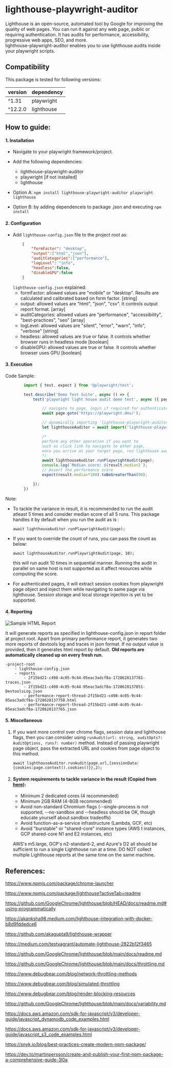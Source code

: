 # lighthouse-playwright-auditor

Lighthouse is an open-source, automated tool by Google for improving the quality of web pages. You can run it against any web page, public or requiring authentication. It has audits for performance, accessibility, progressive web apps, SEO, and more.\
lighthouse-playwright-auditor enables you to use lighthouse audits inside your playwright scripts.

## Compatibility

This package is tested for following versions:

| version       | dependency    | 
| -----------   | -----------   |
|^1.31          |playwright     |
|^12.2.0        |lighthouse     |

## How to guide:

#### 1. Installation
- Navigate to your playwright framework/project.
- Add the following dependencies:
    - lighthouse-playwright-auditor
    - playwright [if not installed]
    - lighthouse

- Option A: `npm install lighthouse-playwright-auditor playwright lighthouse`

- Option B: by adding dependenceis to package .json and executing `npm install`

#### 2. Configuration
- Add `lighthouse-config.json` file to the project root as:
    ```json
        {
            "formFactor": "desktop",
            "output":["html","json"],
            "auditCategories":["performance"],
            "logLevel": "info",
            "headless":false,
            "disableGPU":false
        }
    ```
    `lighthouse-config.json` explained:
    - formFactor: allowed values are "mobile" or "desktop". Results are calculated and calibrated based on form factor. [string]
    - output: allowed values are "html", "json", "csv". It controls output report format. [array]
    - auditCategories: allowed values are "performance", "accessibility", "best-practices", "seo" [array]
    - logLevel: allowed values are "silent", "error", "warn", "info", "verbose" [string]
    - headless: allowed values are true or false. It controls whether browser runs in headless mode [boolean]
    - disableGPU: allowed values are true or false. It controls whether browser uses GPU [boolean]

#### 3. Execution
Code Sample:

```typescript
        import { test, expect } from '@playwright/test';

        test.describe('Demo Test Suite', async () => {
            test('playwright light house audit demo test', async ({ page }) => {

                // navigate to page, login if required for authenticated page
                await page.goto('https://playwright.dev/');

                // dynamically importing 'lighthouse-playwright-auditor'
                let lighthouseAuditor = await import('lighthouse-playwright-auditor');

                /* 
                perform any other operation if you want to 
                such as click link to navigate to other page, 
                once you arrive at your target page, run lighthouse audit
                */
                await lighthouseAuditor.runPlaywrightAudit(page);
                console.log(`Median score: ${result.median}`);
                // Assert the performance score
                expect(result.median*100).toBeGreaterThan(90);

            });
        }) 
```

Note:
- To tackle the variance in result, it is recommended to run the audit atleast 5 times and consider median score of all 5 runs. This package handles it by default when you run the audit as is : 

    `await lighthouseAuditor.runPlaywrightAudit(page);`

- If you want to override the count of runs, you can pass the count as below:
    
    `await lighthouseAuditor.runPlaywrightAudit(page, 10);`
    
    this will run audit 10 times in sequential manner. Running the audit in parallel on same host is not supported as it affect resources while computing the score.

- For authenticated pages, it will extract session cookies from playwright page object and inject them while navigating to same page via lighthouse. Session storage and local storage injection is yet to be supported. 

#### 4. Reporting 
![Sample HTML Report](/reports/samplereport.png)

It will generate reports as specified in lighthouse-config.json in report folder at project root. Apart from primary performance report, it generates two more reports of devtools log and traces in json format. If no output value is provided, then it generates html report by default.
**Old reports are automatically cleaned up on every fresh run.**

```
-project-root
    - lighthouse-config.json
    - reports
        - 2f15bd21-c498-4c05-9c44-05eac3adcf8a-1728628137781-traces.json
        - 2f15bd21-c498-4c05-9c44-05eac3adcf8a-1728628137851-DevtoolsLog.json
        - performance-report-thread-2f15bd21-c498-4c05-9c44-05eac3adcf8a-1728628137750.html
        - performance-report-thread-2f15bd21-c498-4c05-9c44-05eac3adcf8a-1728628137765.json
```

#### 5. Miscellaneous

1. If you want more control over chrome flags, session data and lighthouse flags, then you can consider using `runAudit(url: string, auditOpts?: AuditOptions, runs?: number)` method. Instead of passing playwright page object, pass the extracted URL and cookies from page object to this method.

    `await lighthouseAuditor.runAudit(page.url,{sessionData:{cookies:page.context().cookies()}},2);`

2. #### System requirements to tackle variance in the result (Copied from [here](https://github.com/GoogleChrome/lighthouse/blob/main/docs/variability.md#strategies-for-dealing-with-variance)):
    - Minimum 2 dedicated cores (4 recommended)
    - Minimum 2GB RAM (4-8GB recommended)
    - Avoid non-standard Chromium flags (--single-process is not supported, --no-sandbox and --headless should be OK, though educate yourself about sandbox tradeoffs)
    - Avoid function-as-a-service infrastructure (Lambda, GCF, etc)
    - Avoid "burstable" or "shared-core" instance types (AWS t instances, GCP shared-core N1 and E2 instances, etc)

    AWS's m5.large, GCP's n2-standard-2, and Azure's D2 all should be sufficient to run a single Lighthouse run at a time.
    DO NOT collect multiple Lighthouse reports at the same time on the same machine. 

## References:

https://www.npmjs.com/package/chrome-launcher

https://www.npmjs.com/package/lighthouse?activeTab=readme

https://github.com/GoogleChrome/lighthouse/blob/HEAD/docs/readme.md#using-programmatically

https://akanksha98.medium.com/lighthouse-integration-with-docker-b8d9fddedce6

https://github.com/akagupta9/lighthouse-wrapper

https://medium.com/testvagrant/automate-lighthouse-2822b12f3465

https://github.com/GoogleChrome/lighthouse/blob/main/docs/readme.md

https://github.com/GoogleChrome/lighthouse/blob/main/docs/throttling.md

https://www.debugbear.com/blog/network-throttling-methods

https://www.debugbear.com/blog/simulated-throttling

https://www.debugbear.com/blog/render-blocking-resources

https://github.com/GoogleChrome/lighthouse/blob/main/docs/variability.md

https://docs.aws.amazon.com/sdk-for-javascript/v3/developer-guide/javascript_dynamodb_code_examples.html

https://docs.aws.amazon.com/sdk-for-javascript/v3/developer-guide/javascript_s3_code_examples.html

https://snyk.io/blog/best-practices-create-modern-npm-package/

https://dev.to/martinpersson/create-and-publish-your-first-npm-package-a-comprehensive-guide-3l0a